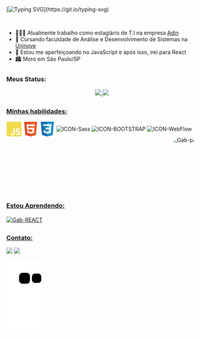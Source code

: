 [![Typing SVG](https://readme-typing-svg.demolab.com?font=Lora&weight=700&size=30&pause=1000&color=58A6FF&center=true&vCenter=true&width=1000&lines=Ol%C3%A1%2C+me+chamo+Gabriel!;Seja+Bem+vindo(a)!)](https://git.io/typing-svg)

<p align="center"><img src="https://komarev.com/ghpvc/?username=GabrielMA0&style=flat-square&color=blue" alt=""></p>

- 👨🏾‍💻 Atualmente trabalho como estagiário de T.I na empresa [Adin](https://adin.com.br/home/#!)
- 📖 Cursando faculdade de Análise e Desenvolvimento de Sistemas na [Uninove](https://www.uninove.br)
- 💭 Estou me aperfeiçoando no JavaScript e após isso, irei para React
- 🏙️ Moro em São Paulo/SP

##

### Meus Status:

<div align="center">
  <a href="https://github.com/GabrielMA0">
  <img height="130em" src="https://github-readme-stats.vercel.app/api?username=GabrielMA0&_icons=true&theme=tokyonight&include_all_commits=true&count_private=true"/>
  <img height="130em" src="https://github-readme-stats.vercel.app/api/top-langs/?username=GabrielMA0&layout=compact&langs_count=7&theme=tokyonight"/>
</div>
  
  ##

### Minhas habilidades:

<span style="display: inline-block;">
  <img align="center" alt="ICON-JAVASCRIPT" title="Javascript" height="40" width="40" src="https://raw.githubusercontent.com/devicons/devicon/master/icons/javascript/javascript-plain.svg">
  <img align="center" alt="ICON-HTML" title="HTML" height="40" width="40" src="https://raw.githubusercontent.com/devicons/devicon/master/icons/html5/html5-original.svg">
  <img align="center" alt="ICON-CSS" title="CSS" height="40" width="40" src="https://raw.githubusercontent.com/devicons/devicon/master/icons/css3/css3-original.svg">
  <img align="center" alt="ICON-Sass" title="SASS" height="40" width="40" src="https://cdn-icons-png.flaticon.com/512/5968/5968358.png" />
  <img align="center" alt="ICON-BOOTSTRAP" title="Bootstrap" height="40" width="40" src="https://cdn.jsdelivr.net/gh/devicons/devicon/icons/bootstrap/bootstrap-original-wordmark.svg" />
  <img align="center" alt="ICON-WebFlow" title="CMS-Webflow" height="40" width="40" src="https://cdn.icon-icons.com/icons2/2699/PNG/512/webflow_logo_icon_169218.png" />
  <img align="right" alt="Gab-pic" height="150" style="border-radius:50px;" src="https://anyforsoft.com/static/a2da834e20a93f2114281a1174296b58/17.gif">      
</span>
  
  ### Estou Aprendendo:
<div style="display: inline_block">
<img align="center" alt="Gab-REACT" height="30" width="40"src="https://cdn.jsdelivr.net/gh/devicons/devicon/icons/react/react-original-wordmark.svg" />
</div>
  
  ##
  
  ### Contato:
  
  <div> 
  <a href = "mailto:moreira.araujo99@gmail.com"><img src="https://img.shields.io/badge/-Gmail-%23333?style=for-the-badge&logo=gmail&logoColor=white" target="_blank"></a>
  <a href="https://www.linkedin.com/in/gabriel-m-araujo/" target="_blank"><img src="https://img.shields.io/badge/-LinkedIn-%230077B5?style=for-the-badge&logo=linkedin&logoColor=white" target="_blank"></a> 
 
  ![Snake animation](https://github.com/rafaballerini/rafaballerini/blob/output/github-contribution-grid-snake.svg)
 
  </div>
